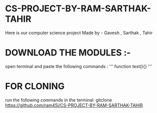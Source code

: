 # CS-PROJECT-BY-RAM-SARTHAK-TAHIR
Here is our computer science project 
Made by - Gavesh , Sarthak , Tahir 
# DOWNLOAD THE MODULES :-
open terminal and paste the following commands :
'''
function test(){}
'''
# FOR CLONING 
run the following commands in the terminal:
gitclone https://github.com/ram45i/CS-PROJECT-BY-RAM-SARTHAK-TAHIR
